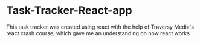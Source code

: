 # Task-Tracker-React-app

This task tracker was created using react with the help of Traversy Media's react crash course, which gave me an understanding on how react works
